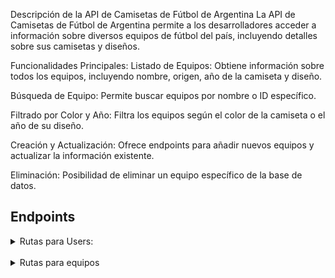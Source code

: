 Descripción de la API de Camisetas de Fútbol de Argentina
La API de Camisetas de Fútbol de Argentina permite a los desarrolladores acceder a información sobre diversos equipos de fútbol del país, incluyendo detalles sobre sus camisetas y diseños.

Funcionalidades Principales:
Listado de Equipos: Obtiene información sobre todos los equipos, incluyendo nombre, origen, año de la camiseta y diseño.

Búsqueda de Equipo: Permite buscar equipos por nombre o ID específico.

Filtrado por Color y Año: Filtra los equipos según el color de la camiseta o el año de su diseño.

Creación y Actualización: Ofrece endpoints para añadir nuevos equipos y actualizar la información existente.

Eliminación: Posibilidad de eliminar un equipo específico de la base de datos.
## Endpoints

<details>
    <summary> Rutas para Users: </summary>

    <br>

**GET**
- Traer todos los usuarios registrados

```
    http://127.0.0.1:3000/api/users
```
<br>

-   Traer un usuario por su nombre

```
    http://127.0.0.1:3000/api/users/name/:name
```
<br>

-   Traer un usuario por su ID

```
    http://127.0.0.1:3000/api/users/:id
```

<br>

**POST**
-   Crear un usuario

```
    http://127.0.0.1:3000/api/users/
```

<br>

-   Iniciar Sesión

```
    http://127.0.0.1:3000/api/users/login
```

<br>

**PUT**
-   Actualizar un usuario

```
    http://127.0.0.1:3000/api/users/:id
```

<br>

**DELETE**
-   Eliminar un usuario

```
    http://127.0.0.1:3000/api/users/:id
```

</details>

<br>

<details>
    <summary> Rutas para equipos </summary>

<br>

**GET**
- Traer todos los equipos

```
    http://127.0.0.1:3000/api/(recognized/experimental)
```
<br>

-   Traer un equipo por su nombre
```
    http://127.0.0.1:3000/api/(recognized/experimental)/equipo/:equipo
```
<br>

-   Traer un equipo por su ID
```
    http://127.0.0.1:3000/api/(recognized/experimental)/:id
```

<br>

-   Traer todos los equipos por su color
```
    http://127.0.0.1:3000/api/(recognized/experimental)/color/:color
```
<br>

-   Traer todos los equipos por año 
```
    http://127.0.0.1:3000/api/(recognized/experimental)/length/:length
```

**POST**
-   Crear un equipo

```
    http://127.0.0.1:3000/api/(recognized/experimental)/
```
<br>

**PUT**
-   Actualizar un equipo

```
    http://127.0.0.1:3000/api/(recognized/experimental)/:id
```
<br>

**DELETE**
-   Eliminar un equipo

```
    http://127.0.0.1:3000/api/(recognized/experimental)/:id
```
</details>

<br>


